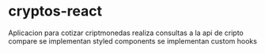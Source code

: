 # cryptos-react

Aplicacion para cotizar criptmonedas
realiza consultas a la api de cripto compare
se implementan styled components
se implementan custom hooks
